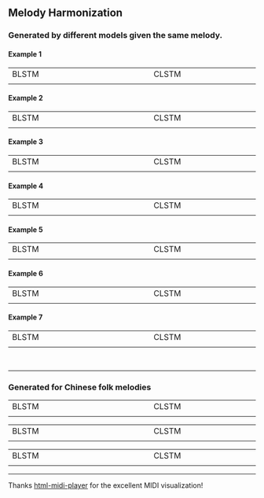 
## Melody Harmonization

### Generated by different models given the same melody.

#### Example 1

<div style="text-align: center">
<table>
    <tr>
        <td>BLSTM</td> 
        <td>CLSTM</td> 
        <td>DQN</td> 
   </tr>
    <tr>
  		<td>
        <div style="width: 17em"></div>
        <div>
        <midi-visualizer type="piano-roll" id="myVisualizer1" src="https://tayjsl97.github.io/demos/tmm_music/m0.mid"></midi-visualizer>
        <midi-player src="https://tayjsl97.github.io/demos/tmm_music/m0.mid" sound-font visualizer="#myVisualizer1" id="myPlayer1">
        </midi-player>
        </div>
        </td> 
        <td>
        <div style="width: 17em"></div>
        <div>
        <midi-visualizer type="piano-roll" id="myVisualizer2" src="https://tayjsl97.github.io/demos/tmm_music/m0.mid"></midi-visualizer>
        <midi-player src="https://tayjsl97.github.io/demos/tmm_music/m0.mid" sound-font visualizer="#myVisualizer2" id="myPlayer1">
        </midi-player>
        </div>
        </td> 
        <td>
        <div style="width: 17em"></div>
        <div>
        <midi-visualizer type="piano-roll" id="myVisualizer1" src="https://tayjsl97.github.io/demos/tmm_music/m0.mid"></midi-visualizer>
        <midi-player src="https://tayjsl97.github.io/demos/tmm_music/m0.mid" sound-font visualizer="#myVisualizer1" id="myPlayer1">
        </midi-player>
        </div>
        </td> 
    </tr>
</table>
</div>

#### Example 2

<div style="text-align: center">
<table>
    <tr>
        <td>BLSTM</td> 
        <td>CLSTM</td> 
        <td>DQN</td> 
   </tr>
    <tr>
  		<td>
        <div style="width: 17em"></div>
        <div>
        <midi-visualizer type="piano-roll" id="myVisualizer1" src="https://tayjsl97.github.io/demos/tmm_music/m0.mid"></midi-visualizer>
        <midi-player src="https://tayjsl97.github.io/demos/tmm_music/m0.mid" sound-font visualizer="#myVisualizer1" id="myPlayer1">
        </midi-player>
        </div>
        </td> 
        <td>
        <div style="width: 17em"></div>
        <div>
        <midi-visualizer type="piano-roll" id="myVisualizer1" src="https://tayjsl97.github.io/demos/tmm_music/m0.mid"></midi-visualizer>
        <midi-player src="https://tayjsl97.github.io/demos/tmm_music/m0.mid" sound-font visualizer="#myVisualizer1" id="myPlayer1">
        </midi-player>
        </div>
        </td> 
        <td>
        <div style="width: 17em"></div>
        <div>
        <midi-visualizer type="piano-roll" id="myVisualizer1" src="https://tayjsl97.github.io/demos/tmm_music/m0.mid"></midi-visualizer>
        <midi-player src="https://tayjsl97.github.io/demos/tmm_music/m0.mid" sound-font visualizer="#myVisualizer1" id="myPlayer1">
        </midi-player>
        </div>
        </td> 
    </tr>
</table>
</div>

#### Example 3

<div style="text-align: center">
<table>
    <tr>
        <td>BLSTM</td> 
        <td>CLSTM</td> 
        <td>DQN</td> 
   </tr>
    <tr>
  		<td>
        <div style="width: 17em"></div>
        <div>
        <midi-visualizer type="piano-roll" id="myVisualizer1" src="https://tayjsl97.github.io/demos/tmm_music/m0.mid"></midi-visualizer>
        <midi-player src="https://tayjsl97.github.io/demos/tmm_music/m0.mid" sound-font visualizer="#myVisualizer1" id="myPlayer1">
        </midi-player>
        </div>
        </td> 
        <td>
        <div style="width: 17em"></div>
        <div>
        <midi-visualizer type="piano-roll" id="myVisualizer1" src="https://tayjsl97.github.io/demos/tmm_music/m0.mid"></midi-visualizer>
        <midi-player src="https://tayjsl97.github.io/demos/tmm_music/m0.mid" sound-font visualizer="#myVisualizer1" id="myPlayer1">
        </midi-player>
        </div>
        </td> 
        <td>
        <div style="width: 17em"></div>
        <div>
        <midi-visualizer type="piano-roll" id="myVisualizer1" src="https://tayjsl97.github.io/demos/tmm_music/m0.mid"></midi-visualizer>
        <midi-player src="https://tayjsl97.github.io/demos/tmm_music/m0.mid" sound-font visualizer="#myVisualizer1" id="myPlayer1">
        </midi-player>
        </div>
        </td> 
    </tr>
</table>
</div>

#### Example 4

<div style="text-align: center">
<table>
    <tr>
        <td>BLSTM</td> 
        <td>CLSTM</td> 
        <td>DQN</td> 
   </tr>
    <tr>
  		<td>
        <div style="width: 17em"></div>
        <div>
        <midi-visualizer type="piano-roll" id="myVisualizer1" src="https://tayjsl97.github.io/demos/tmm_music/m0.mid"></midi-visualizer>
        <midi-player src="https://tayjsl97.github.io/demos/tmm_music/m0.mid" sound-font visualizer="#myVisualizer1" id="myPlayer1">
        </midi-player>
        </div>
        </td> 
        <td>
        <div style="width: 17em"></div>
        <div>
        <midi-visualizer type="piano-roll" id="myVisualizer1" src="https://tayjsl97.github.io/demos/tmm_music/m0.mid"></midi-visualizer>
        <midi-player src="https://tayjsl97.github.io/demos/tmm_music/m0.mid" sound-font visualizer="#myVisualizer1" id="myPlayer1">
        </midi-player>
        </div>
        </td> 
        <td>
        <div style="width: 17em"></div>
        <div>
        <midi-visualizer type="piano-roll" id="myVisualizer1" src="https://tayjsl97.github.io/demos/tmm_music/m0.mid"></midi-visualizer>
        <midi-player src="https://tayjsl97.github.io/demos/tmm_music/m0.mid" sound-font visualizer="#myVisualizer1" id="myPlayer1">
        </midi-player>
        </div>
        </td> 
    </tr>
</table>
</div>

#### Example 5

<div style="text-align: center">
<table>
    <tr>
        <td>BLSTM</td> 
        <td>CLSTM</td> 
        <td>DQN</td> 
   </tr>
    <tr>
  		<td>
        <div style="width: 17em"></div>
        <div>
        <midi-visualizer type="piano-roll" id="myVisualizer1" src="https://tayjsl97.github.io/demos/tmm_music/m0.mid"></midi-visualizer>
        <midi-player src="https://tayjsl97.github.io/demos/tmm_music/m0.mid" sound-font visualizer="#myVisualizer1" id="myPlayer1">
        </midi-player>
        </div>
        </td> 
        <td>
        <div style="width: 17em"></div>
        <div>
        <midi-visualizer type="piano-roll" id="myVisualizer1" src="https://tayjsl97.github.io/demos/tmm_music/m0.mid"></midi-visualizer>
        <midi-player src="https://tayjsl97.github.io/demos/tmm_music/m0.mid" sound-font visualizer="#myVisualizer1" id="myPlayer1">
        </midi-player>
        </div>
        </td> 
        <td>
        <div style="width: 17em"></div>
        <div>
        <midi-visualizer type="piano-roll" id="myVisualizer1" src="https://tayjsl97.github.io/demos/tmm_music/m0.mid"></midi-visualizer>
        <midi-player src="https://tayjsl97.github.io/demos/tmm_music/m0.mid" sound-font visualizer="#myVisualizer1" id="myPlayer1">
        </midi-player>
        </div>
        </td> 
    </tr>
</table>
</div>

#### Example 6

<div style="text-align: center">
<table>
    <tr>
        <td>BLSTM</td> 
        <td>CLSTM</td> 
        <td>DQN</td> 
   </tr>
    <tr>
  		<td>
        <div style="width: 17em"></div>
        <div>
        <midi-visualizer type="piano-roll" id="myVisualizer1" src="https://tayjsl97.github.io/demos/tmm_music/m0.mid"></midi-visualizer>
        <midi-player src="https://tayjsl97.github.io/demos/tmm_music/m0.mid" sound-font visualizer="#myVisualizer1" id="myPlayer1">
        </midi-player>
        </div>
        </td> 
        <td>
        <div style="width: 17em"></div>
        <div>
        <midi-visualizer type="piano-roll" id="myVisualizer1" src="https://tayjsl97.github.io/demos/tmm_music/m0.mid"></midi-visualizer>
        <midi-player src="https://tayjsl97.github.io/demos/tmm_music/m0.mid" sound-font visualizer="#myVisualizer1" id="myPlayer1">
        </midi-player>
        </div>
        </td> 
        <td>
        <div style="width: 17em"></div>
        <div>
        <midi-visualizer type="piano-roll" id="myVisualizer1" src="https://tayjsl97.github.io/demos/tmm_music/m0.mid"></midi-visualizer>
        <midi-player src="https://tayjsl97.github.io/demos/tmm_music/m0.mid" sound-font visualizer="#myVisualizer1" id="myPlayer1">
        </midi-player>
        </div>
        </td> 
    </tr>
</table>
</div>

#### Example 7

<div style="text-align: center">
<table>
    <tr>
        <td>BLSTM</td> 
        <td>CLSTM</td> 
        <td>DQN</td> 
   </tr>
    <tr>
  		<td>
        <div style="width: 17em"></div>
        <div>
        <midi-visualizer type="piano-roll" id="myVisualizer1" src="https://tayjsl97.github.io/demos/tmm_music/m0.mid"></midi-visualizer>
        <midi-player src="https://tayjsl97.github.io/demos/tmm_music/m0.mid" sound-font visualizer="#myVisualizer1" id="myPlayer1">
        </midi-player>
        </div>
        </td> 
        <td>
        <div style="width: 17em"></div>
        <div>
        <midi-visualizer type="piano-roll" id="myVisualizer1" src="https://tayjsl97.github.io/demos/tmm_music/m0.mid"></midi-visualizer>
        <midi-player src="https://tayjsl97.github.io/demos/tmm_music/m0.mid" sound-font visualizer="#myVisualizer1" id="myPlayer1">
        </midi-player>
        </div>
        </td> 
        <td>
        <div style="width: 17em"></div>
        <div>
        <midi-visualizer type="piano-roll" id="myVisualizer1" src="https://tayjsl97.github.io/demos/tmm_music/m0.mid"></midi-visualizer>
        <midi-player src="https://tayjsl97.github.io/demos/tmm_music/m0.mid" sound-font visualizer="#myVisualizer1" id="myPlayer1">
        </midi-player>
        </div>
        </td> 
    </tr>
</table>
</div>

<br>

---


### Generated for Chinese folk melodies

<div style="text-align: center">
<table>
    <tr>
        <td>BLSTM</td> 
        <td>CLSTM</td> 
        <td>DQN</td> 
   </tr>
    <tr>
  		<td>
        <div style="width: 17em"></div>
        <div>
        <midi-visualizer type="piano-roll" id="myVisualizer1" src="https://tayjsl97.github.io/demos/tmm_music/m0.mid"></midi-visualizer>
        <midi-player src="https://tayjsl97.github.io/demos/tmm_music/m0.mid" sound-font visualizer="#myVisualizer1" id="myPlayer1">
        </midi-player>
        </div>
        </td> 
        <td>
        <div style="width: 17em"></div>
        <div>
        <midi-visualizer type="piano-roll" id="myVisualizer1" src="https://tayjsl97.github.io/demos/tmm_music/m0.mid"></midi-visualizer>
        <midi-player src="https://tayjsl97.github.io/demos/tmm_music/m0.mid" sound-font visualizer="#myVisualizer1" id="myPlayer1">
        </midi-player>
        </div>
        </td> 
        <td>
        <div style="width: 17em"></div>
        <div>
        <midi-visualizer type="piano-roll" id="myVisualizer1" src="https://tayjsl97.github.io/demos/tmm_music/m0.mid"></midi-visualizer>
        <midi-player src="https://tayjsl97.github.io/demos/tmm_music/m0.mid" sound-font visualizer="#myVisualizer1" id="myPlayer1">
        </midi-player>
        </div>
        </td> 
    </tr>
</table>
</div>


<div style="text-align: center">
<table>
    <tr>
        <td>BLSTM</td> 
        <td>CLSTM</td> 
        <td>DQN</td> 
   </tr>
    <tr>
  		<td>
        <div style="width: 17em"></div>
        <div>
        <midi-visualizer type="piano-roll" id="myVisualizer1" src="https://tayjsl97.github.io/demos/tmm_music/m0.mid"></midi-visualizer>
        <midi-player src="https://tayjsl97.github.io/demos/tmm_music/m0.mid" sound-font visualizer="#myVisualizer1" id="myPlayer1">
        </midi-player>
        </div>
        </td> 
        <td>
        <div style="width: 17em"></div>
        <div>
        <midi-visualizer type="piano-roll" id="myVisualizer1" src="https://tayjsl97.github.io/demos/tmm_music/m0.mid"></midi-visualizer>
        <midi-player src="https://tayjsl97.github.io/demos/tmm_music/m0.mid" sound-font visualizer="#myVisualizer1" id="myPlayer1">
        </midi-player>
        </div>
        </td> 
        <td>
        <div style="width: 17em"></div>
        <div>
        <midi-visualizer type="piano-roll" id="myVisualizer1" src="https://tayjsl97.github.io/demos/tmm_music/m0.mid"></midi-visualizer>
        <midi-player src="https://tayjsl97.github.io/demos/tmm_music/m0.mid" sound-font visualizer="#myVisualizer1" id="myPlayer1">
        </midi-player>
        </div>
        </td> 
    </tr>
</table>
</div>


<div style="text-align: center">
<table>
    <tr>
        <td>BLSTM</td> 
        <td>CLSTM</td> 
        <td>DQN</td> 
   </tr>
    <tr>
  		<td>
        <div style="width: 17em"></div>
        <div>
        <midi-visualizer type="piano-roll" id="myVisualizer1" src="https://tayjsl97.github.io/demos/tmm_music/m0.mid"></midi-visualizer>
        <midi-player src="https://tayjsl97.github.io/demos/tmm_music/m0.mid" sound-font visualizer="#myVisualizer1" id="myPlayer1">
        </midi-player>
        </div>
        </td> 
        <td>
        <div style="width: 17em"></div>
        <div>
        <midi-visualizer type="piano-roll" id="myVisualizer1" src="https://tayjsl97.github.io/demos/tmm_music/m0.mid"></midi-visualizer>
        <midi-player src="https://tayjsl97.github.io/demos/tmm_music/m0.mid" sound-font visualizer="#myVisualizer1" id="myPlayer1">
        </midi-player>
        </div>
        </td> 
        <td>
        </td> 
    </tr>
</table>
</div>


---
Thanks [html-midi-player](https://cifkao.github.io/html-midi-player/) for the excellent MIDI visualization!

